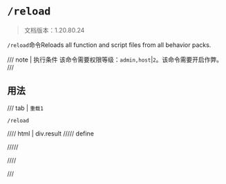 # `/reload`

> 文档版本：1.20.80.24

`/reload`命令Reloads all function and script files from all behavior packs.

/// note | 执行条件
该命令需要权限等级：`admin,host`|`2`。该命令需要开启作弊。
///

## 用法

/// tab | `重载1`
```mcfunction
/reload
```

//// html | div.result
///// define

/////

////

///

